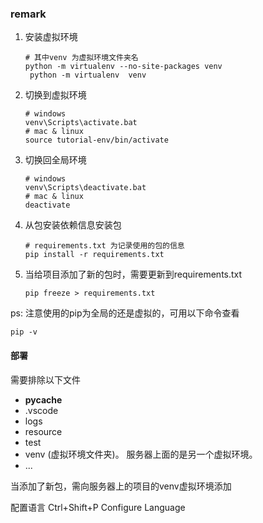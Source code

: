 ### remark

1. 安装虚拟环境

   ``` shell
   # 其中venv 为虚拟环境文件夹名
   python -m virtualenv --no-site-packages venv
    python -m virtualenv  venv
   ```

2. 切换到虚拟环境

   ``` shell
   # windows
   venv\Scripts\activate.bat
   # mac & linux
   source tutorial-env/bin/activate
   ```

3. 切换回全局环境

   ``` shell
   # windows
   venv\Scripts\deactivate.bat
   # mac & linux
   deactivate
   ```

4. 从包安装依赖信息安装包

   ``` shell
   # requirements.txt 为记录使用的包的信息
   pip install -r requirements.txt
   ```

5. 当给项目添加了新的包时，需要更新到requirements.txt

   ``` shell
   pip freeze > requirements.txt
   ```

ps: 注意使用的pip为全局的还是虚拟的，可用以下命令查看

``` shell
pip -v
```



#### 部署

需要排除以下文件

- __pycache__
- .vscode
- logs
- resource
- test
- venv (虚拟环境文件夹)。 服务器上面的是另一个虚拟环境。
- ...

当添加了新包，需向服务器上的项目的venv虚拟环境添加










配置语言 
Ctrl+Shift+P
Configure Language


